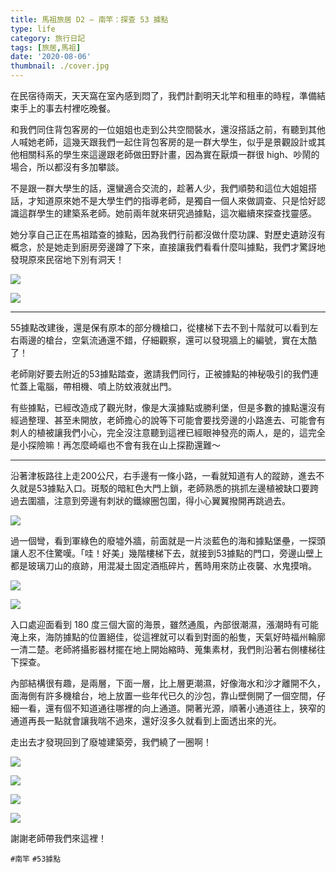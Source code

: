 ```yaml
---
title: 馬祖旅居 D2 — 南竿：探查 53 據點
type: life
category: 旅行日記
tags: [旅居,馬祖]
date: '2020-08-06'
thumbnail: ./cover.jpg
---
```

在民宿待兩天，天天窩在室內感到悶了，我們計劃明天北竿和租車的時程，準備結束手上的事去村裡吃晚餐。

和我們同住背包客房的一位姐姐也走到公共空間裝水，還沒搭話之前，有聽到其他人喊她老師，這幾天跟我們一起住背包客房的是一群大學生，似乎是景觀設計或其他相關科系的學生來這邊跟老師做田野計畫，因為實在厭煩一群很 high、吵鬧的場合，所以都沒有多加攀談。

不是跟一群大學生的話，還蠻適合交流的，趁著人少，我們順勢和這位大姐姐搭話，才知道原來她不是大學生們的指導老師，是獨自一個人來做調查、只是恰好認識這群學生的建築系老師。她前兩年就來研究過據點，這次繼續來探查找靈感。

她分享自己正在馬祖踏查的據點，因為我們行前都沒做什麼功課、對歷史遺跡沒有概念，於是她走到廚房旁邊蹲了下來，直接讓我們看看什麼叫據點，我們才驚訝地發現原來民宿地下別有洞天！

![](https://i.imgur.com/i8MZZI4.jpg)

![](https://i.imgur.com/cgTv2Tx.jpg)

---

55據點改建後，還是保有原本的部分機槍口，從樓梯下去不到十階就可以看到左右兩邊的槍台，空氣流通還不錯，仔細觀察，還可以發現牆上的編號，實在太酷了！

老師剛好要去附近的53據點踏查，邀請我們同行，正被據點的神秘吸引的我們連忙蓋上電腦，帶相機、噴上防蚊液就出門。

有些據點，已經改造成了觀光財，像是大漢據點或勝利堡，但是多數的據點還沒有經過整理、甚至未開放，老師擔心的說等下可能會要找旁邊的小路進去、可能會有刺人的植被讓我們小心，完全沒注意聽到這裡已經眼神發亮的兩人，是的，這完全是小探險嘛！再怎麼崎嶇也不會有我在山上探勘還難～

---

沿著津板路往上走200公尺，右手邊有一條小路，一看就知道有人的蹤跡，進去不久就是53據點入口。斑駁的暗紅色大門上鎖，老師熟悉的挑抓左邊植被缺口要跨過去圍牆，注意到旁邊有刺狀的鐵線圈包圍，得小心翼翼撥開再跳過去。

![](https://i.imgur.com/hyUcSV3.jpg)

過一個彎，看到軍綠色的廢墟外牆，前面就是一片淡藍色的海和據點堡壘，一探頭讓人忍不住驚嘆。「哇！好美」幾階樓梯下去，就接到53據點的門口，旁邊山壁上都是玻璃刀山的痕跡，用混凝土固定酒瓶碎片，舊時用來防止夜襲、水鬼摸哨。

![](https://i.imgur.com/aezukgL.jpg)

![](https://i.imgur.com/abit1p1.jpg)

入口處迎面看到 180 度三個大窗的海景，雖然通風，內部很潮濕，漲潮時有可能淹上來，海防據點的位置絕佳，從這裡就可以看到對面的船隻，天氣好時福州輪廓一清二楚。老師將攝影器材擺在地上開始縮時、蒐集素材，我們則沿著右側樓梯往下探查。

內部結構很有趣，是兩層，下面一層，比上層更潮濕，好像海水和沙才離開不久，面海側有許多機槍台，地上放置一些年代已久的沙包，靠山壁側開了一個空間，仔細一看，還有個不知道通往哪裡的向上通道。開著光源，順著小通道往上，狹窄的通道再長一點就會讓我喘不過來，還好沒多久就看到上面透出來的光。

走出去才發現回到了廢墟建築旁，我們繞了一圈啊！

![](https://i.imgur.com/CgDzuyA.jpg)

![](https://i.imgur.com/KC1oy2h.jpg)

![](https://i.imgur.com/IGX2S6H.jpg)

![](https://i.imgur.com/edYOJcw.jpg)

謝謝老師帶我們來這裡！


`#南竿` `#53據點`